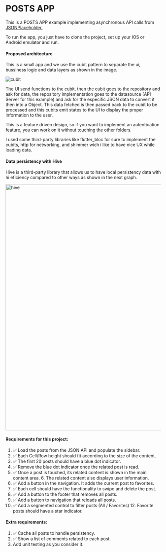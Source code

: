 # POSTS APP

This is a POSTS APP example implementing asynchronous API calls from [JSONPlaceholder.](https://jsonplaceholder.typicode.com/ "JSONPlaceholder")

To run the app, you just have to clone the project, set up your IOS or Android emulator and run.

#### Proposed architecture

This is a small app and we use the cubit pattern to separate the ui, bussiness logic and data layers as shown in the image.



![cubit](https://user-images.githubusercontent.com/85323846/136705641-47d86b32-8742-40c2-8092-70add89ffd7c.png)



The UI send functions to the cubit, then the cubit goes to the repository and ask for data, the repository implementation goes to the datasource (API Server for this example) and ask for the especific JSON data to convert it then into a Object. This data fetched is then passed back to the cubit to be processed and this cubits emit states to the UI to display the proper information to the user. 

This is a feature driven design, so if you want to implement an autentication feature, you can work on it without touching the other folders. 

I used some third-party libraries like flutter_bloc for sure to implement the cubits, http for networking, and shimmer wich i like to have nice UX while loading data. 

#### Data persistency with Hive

Hive is a third-party library that allows us to have local persistency data with hi eficiency compared to other ways as shown in the next graph.

<img width="798" alt="hive" src="https://user-images.githubusercontent.com/85323846/136939444-1d137cff-9d17-4021-94a4-d11d350d94bb.png">


#### Requirements for this project:

1. ✅ Load the posts from the JSON API and populate the sidebar.
2. ✅ Each Cell/Row height should fit according to the size of the content.
3. ✅ The first 20 posts should have a blue dot indicator.
4. ✅ Remove the blue dot indicator once the related post is read.
5. ✅ Once a post is touched, its related content is shown in the main content area. 6. The related content also displays user information.
7. ✅ Add a button in the navigation. It adds the current post to favorites.
8. ✅ Each cell should have the functionality to swipe and delete the post.
9. ✅ Add a button to the footer that removes all posts.
10. ✅ Add a button to navigation that reloads all posts.
11. ✅ Add a segmented control to filter posts (All / Favorites) 12. Favorite posts should have a star indicator.

#### Extra requirements:

1. ✅ Cache all posts to handle persistency. 
2. ✅ Show a list of comments related to each post.
3. Add unit testing as you consider it.

